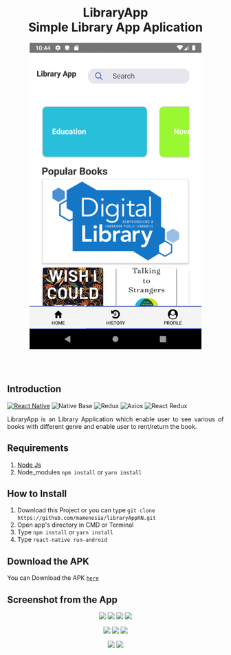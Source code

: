 <h1 align='center'>LibraryApp <br>Simple Library App Aplication</h1>

<p align='center'>
    <img width="400" src='./screenshot/home1.png' />
</p>

<br>
<br>

## Introduction
[![React Native](https://img.shields.io/badge/react%20native-v0.60.5-blue)](https://facebook.github.io/react-native/)
![Native Base](https://img.shields.io/badge/native%base-v2.12.6-orange)
![Redux](https://img.shields.io/badge/redux-v4.0.4-green)
![Axios](https://img.shields.io/badge/axios-v0.19.0-brightgreen)
![React Redux](https://img.shields.io/badge/react%redux-v7.1.1-yellowgreen)

<p align='justify'>LibraryApp is an Library Application which enable user to see various of books with different genre and enable user to rent/return the book.</p>

## Requirements
1. <a href="https://nodejs.org/en/download/">Node Js</a>
2. Node_modules ``` npm install ``` or ``` yarn install ```

## How to Install
1. Download this Project or you can type ``` git clone https://github.com/mamenesia/libraryAppRN.git ```
2. Open app's directory in CMD or Terminal
3. Type ` npm install ` or ` yarn install `
4. Type ` react-native run-android `
<!-- 
## Preview Video 
You can watch the preview video [`here`](https://drive.google.com/file/d/100MX_fDn3zn_xsOpg109sTaguJ72sz25/view?usp=sharing) -->

## Download the APK
You can Download the APK [`here`](https://drive.google.com/file/d/1EJpZI7KXxKPkmlMIuZslEPD-HVdlh_rg/view?usp=sharing)


## Screenshot from the App
<p align='center'>
  <span>
      <image width="200" src="./screenshot/login.png" />
      <image width="200" src="./screenshot/register.png" />
      <image width="200" src="./screenshot/home1.png" />
      <image width="200" src="./screenshot/home2.png" />
  </span>
</p>
<p align='center'>
  <span>
      <image width="200" src="./screenshot/history.png" />
      <image width="200" src="./screenshot/profile1.png" />
      <image width="200" src="./screenshot/detail.png" />
  </span>
</p>
<p align='center'>
  <span>
      <image width="200" src="./screenshot/genre.png" />
      <image width="200" src="./screenshot/search.png" />
  </span>
</p>